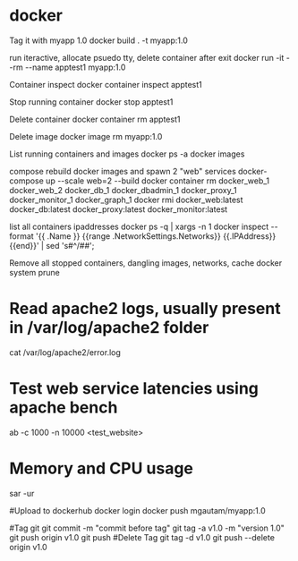 # docker

Tag it with myapp 1.0
docker build . -t myapp:1.0

run iteractive, allocate psuedo tty, delete container after exit
docker run -it --rm --name apptest1 myapp:1.0

Container inspect
docker container inspect apptest1

Stop running container
docker stop apptest1

Delete container
docker container rm apptest1

Delete image
docker image rm myapp:1.0

List running containers and images
docker ps -a
docker images

compose rebuild docker images and spawn 2 "web" services
docker-compose up --scale web=2 --build
docker container rm docker_web_1 docker_web_2 docker_db_1 docker_dbadmin_1 docker_proxy_1 docker_monitor_1 docker_graph_1
docker rmi docker_web:latest docker_db:latest docker_proxy:latest docker_monitor:latest

list all containers ipaddresses
docker ps -q | xargs -n 1 docker inspect --format '{{ .Name }} {{range .NetworkSettings.Networks}} {{.IPAddress}}{{end}}' | sed 's#^/##';

Remove all stopped containers, dangling images, networks, cache
docker system prune

# Read apache2 logs, usually present in /var/log/apache2 folder
cat /var/log/apache2/error.log

# Test web service latencies using apache bench
ab -c 1000 -n 10000 <test_website>
# Memory and CPU usage
sar -ur <seconds>

#Upload to dockerhub
docker login
docker push mgautam/myapp:1.0

#Tag git
git commit -m "commit before tag"
git tag -a v1.0 -m "version 1.0"
git push origin v1.0
git push
#Delete Tag
git tag -d v1.0
git push --delete origin v1.0

